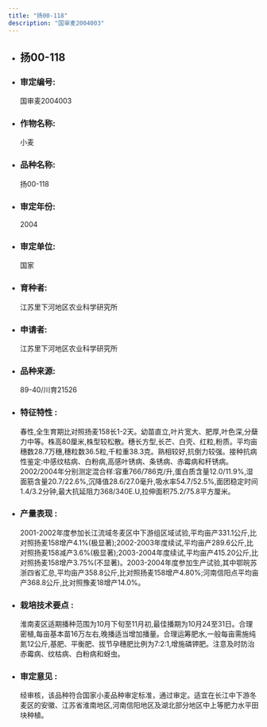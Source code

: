 ```yaml
---
title: "扬00-118"
description: "国审麦2004003"
---
```

* ## 扬00-118
* ###  审定编号:  
   国审麦2004003

*  ### 作物名称:  
   小麦

*   ###  品种名称: 
    扬00-118

*   ### 审定年份: 
    2004

*   ### 审定单位:  
    国家

*   ### 育种者:  
    江苏里下河地区农业科学研究所

*   ### 申请者:  
    江苏里下河地区农业科学研究所

*   ### 品种来源:  
    89-40/川育21526

*   ### 特征特性 : 
    春性,全生育期比对照扬麦158长1-2天。幼苗直立,叶片宽大、肥厚,叶色深,分蘖力中等。株高80厘米,株型较松散。穗长方型,长芒、白壳、红粒,粉质。平均亩穗数28.7万穗,穗粒数36.5粒,千粒重38.3克。熟相较好,抗倒力较强。接种抗病性鉴定:中感纹枯病、白粉病,高感叶锈病、条锈病、赤霉病和秆锈病。2002/2004年分别测定混合样:容重766/786克/升,蛋白质含量12.0/11.9%,湿面筋含量20.7/22.6%,沉降值28.6/27.0毫升,吸水率54.7/52.5%,面团稳定时间1.4/3.2分钟,最大抗延阻力368/340E.U,拉伸面积75.2/75.8平方厘米。

*   ### 产量表现 : 
    2001-2002年度参加长江流域冬麦区中下游组区域试验,平均亩产331.1公斤,比对照扬麦158增产4.1%(极显著);2002-2003年度续试,平均亩产289.6公斤,比对照扬麦158减产3.6%(极显著);2003-2004年度续试,平均亩产415.20公斤,比对照扬麦158增产3.75%(不显著)。2003-2004年度参加生产试验,其中鄂皖苏浙四省汇总,平均亩产358.8公斤,比对照扬麦158增产4.80%;河南信阳点平均亩产368.8公斤,比对照豫麦18增产14.0%。

*   ### 栽培技术要点 : 
    淮南麦区适期播种范围为10月下旬至11月初,最佳播期为10月24至31日。合理密植,每亩基本苗16万左右,晚播适当增加播量。合理运筹肥水,一般每亩需施纯氮12公斤,基肥、平衡肥、拔节孕穗肥比例为7:2:1,增施磷钾肥。注意及时防治赤霉病、纹枯病、白粉病和蚜虫。

*   ### 审定意见 : 
    经审核，该品种符合国家小麦品种审定标准，通过审定。适宜在长江中下游冬麦区的安徽、江苏省淮南地区,河南信阳地区及湖北部分地区中上等肥力水平田块种植。

